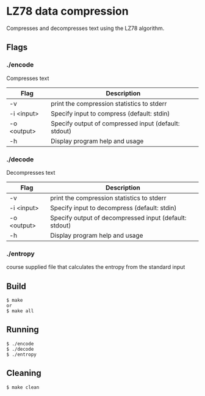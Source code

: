 # LZ78 data compression

Compresses and decompresses text using the LZ78 algorithm.

## Flags

### ./encode
Compresses text

Flag | Description 
-------|-------------------
-v |print the compression statistics to stderr
-i &lt;input&gt; |Specify input to compress (default: stdin)
-o &lt;output&gt; |Specify output of compressed input (default: stdout)
-h |Display program help and usage

### ./decode
Decompresses text

Flag | Description 
-------|-------------------
-v |print the compression statistics to stderr
-i &lt;input&gt; |Specify input to decompress (default: stdin)
-o &lt;output&gt; |Specify output of decompressed input (default: stdout)
-h |Display program help and usage

### ./entropy
course supplied file that calculates the entropy from the standard input

## Build
    $ make
    or
    $ make all


## Running

    $ ./encode
    $ ./decode
    $ ./entropy


## Cleaning
    $ make clean




